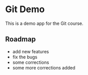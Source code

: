 # Git Demo
This is a demo app for the Git course.

## Roadmap
 * add new features
 * fix the bugs
 * some corrections
 * some more corrections added

